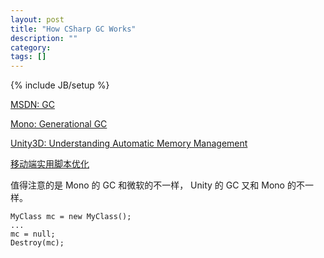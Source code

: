 ```yaml
---
layout: post
title: "How CSharp GC Works"
description: ""
category: 
tags: []
---
```

{% include JB/setup %}

[MSDN: GC](http://msdn.microsoft.com/en-us/library/ms973837.aspx)

[Mono: Generational GC](http://www.mono-project.com/Generational_GC)

[Unity3D: Understanding Automatic Memory Management](http://docs.unity3d.com/Documentation/Manual/UnderstandingAutomaticMemoryManagement.html)

[移动端实用脚本优化](http://docs.unity3d.com/Documentation/Manual/iphone-PracticalScriptingOptimizations.html)

值得注意的是 Mono 的 GC 和微软的不一样， Unity 的 GC 又和 Mono 的不一样。

	MyClass mc = new MyClass();
	...
	mc = null;
	Destroy(mc);